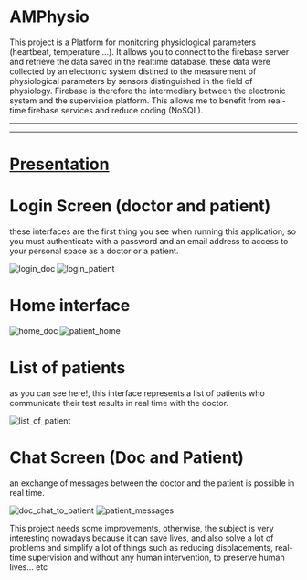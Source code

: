 # AMPhysio
This project is a Platform for monitoring physiological parameters (heartbeat, temperature ...).
It allows you to connect to the firebase server and retrieve the data saved in the realtime database.
these data were collected by an electronic system distined to the measurement of physiological parameters by sensors
distinguished in the field of physiology.
Firebase is therefore the intermediary between the electronic system and the supervision platform. This allows me to benefit from
real-time firebase services and reduce coding (NoSQL).

---------------------------------------------------------------------------------------------------------
---------------------------------------------------------------------------------------------------------
<h1><u>Presentation</u></h1>

# Login Screen (doctor and patient)
these interfaces are the first thing you see when running this application, so you must authenticate with a password and an email address to access to your personal space as a doctor or a patient.


![login_doc](https://user-images.githubusercontent.com/62241965/79923379-aedbe080-8435-11ea-8ec5-b5d200403d4c.png)
![login_patient](https://user-images.githubusercontent.com/62241965/79924457-214dc000-8438-11ea-911a-50c464cc9fa5.png)
# Home interface
![home_doc](https://user-images.githubusercontent.com/62241965/79924499-3296cc80-8438-11ea-941d-40870417a3c0.png)
![patient_home](https://user-images.githubusercontent.com/62241965/79924377-f06d8b00-8437-11ea-846b-ff2909fc8ede.png)
# List of patients
as you can see here!, this interface represents a list of patients who communicate their test results in real time with the doctor.

![list_of_patient](https://user-images.githubusercontent.com/62241965/79923504-ed719b00-8435-11ea-97cc-8d85cc0c2209.png)
# Chat Screen (Doc and Patient)
an exchange of messages between the doctor and the patient is possible in real time.


![doc_chat_to_patient](https://user-images.githubusercontent.com/62241965/79924134-67565400-8437-11ea-995c-d7394b34ab63.png)
![patient_messages](https://user-images.githubusercontent.com/62241965/79925253-39beda00-843a-11ea-8041-681d4e776f3d.png)

This project needs some improvements, otherwise, the subject is very interesting nowadays because it can save lives, and also solve a lot of problems and simplify a lot of things such as reducing displacements, real-time supervision and without any human intervention, to preserve human lives... etc
